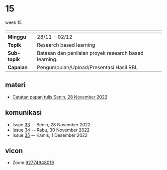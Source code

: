 # 15
week 15

<span> | <span>
:- | :-
**Minggu** | 28/11 - 02/12
**Topik** | Research based learning
**Sub-topik** | Batasan dan penilaian proyek research based learning.
**Capaian** | Pengumpulan/Upload/Presentasi Hasil RBL


## materi
+ [Catatan papan tulis Senin, 28 November 2022](text/bbn-20221128.md)


## komunikasi
+ Issue [33](https://github.com/dudung/fi1101-04-2022-1/issues/33) -- Senin, 28 November 2022
+ Issue [34](https://github.com/dudung/fi1101-04-2022-1/issues/34) -- Rabu, 30 November 2022
+ Issue [35](https://github.com/dudung/fi1101-04-2022-1/issues/35) -- Kamis, 1 Desember 2022


## vicon
+ Zoom [92774948019](https://itb-ac-id.zoom.us/j/92774948019?pwd=WVVBRllUQlpabkVmdXJ3d1hvNmtBUT09)
